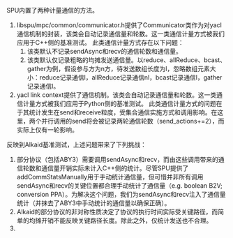 SPU内置了两种计量通信的方法。
1. libspu/mpc/common/communicator.h提供了Communicator类作为对yacl通信机制的封装，该类会自动记录通信量和轮数。这一类通信计量方式被我们应用于C++侧的基准测试。
    此类通信计量方式存在以下问题：
    1. 该类默认不记录sendAsync和recv的通信轮数和通信量。
    2. 该类默认仅记录粗略的均摊发送通信量。以reduce、allReduce、bcast、gather为例，假设参与方为n方，待发送数组长度为l，忽略数组元素大小：reduce记录通信l，allReduce记录通信nl，bcast记录通信l，gather记录通信l。
2. yacl link context提供了通信机制。该类会自动记录通信量和轮数。这一类通信计量方式被我们应用于Python侧的基准测试。
此类通信计量方式的问题在于其统计发生在send和receive粒度，受集合通信实施方式和调用影响。在这里，两个并行调用的send将会被记录两轮通信轮数（send_actions+=2），而实际上仅有一轮影响。

反映到Alkaid基准测试，上述问题带来了下列挑战：
1. 部分协议（包括ABY3）需要调用sendAsync和recv，而由这些调用带来的通信轮数和通信量开销实际未计入C++侧的统计。尽管SPU提供了addCommStatsManually用于手动统计通信量，但可惜并非所有调用sendAsync和recv的关键位置都合理手动统计了通信量（e.g. boolean B2V; conversion PPA）。为解决这个问题，我们为sendAsync和recv注入了通信量统计（并抹去了ABY3中手动统计的通信量以确保正确）。
2. Alkaid的部分协议的非对称性质决定了协议的执行时间实际受关键路径，而简单的均摊开销不能反映关键路径长度。除此之外，仅统计发送也不合理。
3. 